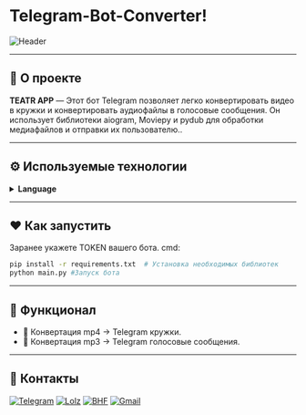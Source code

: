 # Telegram-Bot-Converter!

![Header](https://i.ibb.co/pJwpFyB/Screenshot-2.png)


---

## 🖤 О проекте

**TEATR APP** — Этот бот Telegram позволяет легко конвертировать видео в кружки и конвертировать аудиофайлы в голосовые сообщения. Он использует библиотеки aiogram, Moviepy и pydub для обработки медиафайлов и отправки их пользователю..

---

## ⚙️ Используемые технологии

<details>
  <summary><strong>Language</strong></summary>
  <br>
  
![Python](https://img.shields.io/badge/Python-%23000000.svg?style=for-the-badge&logo=python&logoColor=white)

  <br>
</details>

---

## ♥️ Как запустить
Заранее укажете TOKEN вашего бота.
cmd:

   ```bash
  pip install -r requirements.txt  # Установка необходимых библиотек
  python main.py #Запуск бота
  ```
---

## 🖤 Функционал

- 💨 Конвертация mp4 -> Telegram кружки.
- 💨 Конвертация mp3 -> Telegram голосовые сообщения.
---

## 🖤 Контакты

[![Telegram](https://img.shields.io/badge/-Telegram-black?style=for-the-badge&logo=telegram&logoColor=white)](https://t.me/klintxxxgod)  [![Lolz](https://img.shields.io/badge/-Lolz%20Team-black?style=for-the-badge&logo=data:image/png;base64,iVBORw0KGgoAAAANSUhEUgAAABAAAAAQCAYAAAAf8/9hAAAABHNCSVQICAgIfAhkiAAAAFdJREFUOI3FkjEOgkAQRc/CoFAEmf4SzkIkg1UkfsAdKNFBOkEEVnMkr1SBBSgUtqtUKV9jeBGwrvE3d+7s3TeAH5GgdYBGSCYJ1ASowm5YAz5voFrOh6oP/poM14wHdAe2Bi4OjsMUyccxPB3bs6Dn8AMhRWLZLeQKkwAAAABJRU5ErkJggg==&logoColor=white)](https://lolz.live/klintxxxgod/)  [![BHF](https://img.shields.io/badge/-BHF-black?style=for-the-badge&logo=matrix&logoColor=white)](https://bhf.pro/members/545192/)  [![Gmail](https://img.shields.io/badge/-Gmail-black?style=for-the-badge&logo=gmail&logoColor=white)](mailto:owner.klint@gmail.com)
